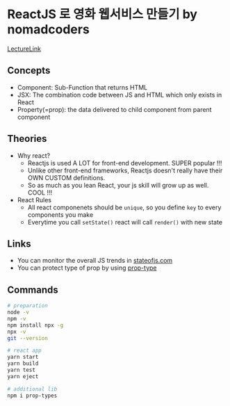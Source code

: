 # ReactJS 로 영화 웹서비스 만들기 by nomadcoders

[LectureLink](https://nomadcoders.co/react-fundamentals/lobby)

## Concepts

- Component: Sub-Function that returns HTML
- JSX: The combination code between JS and HTML which only exists in React
- Property(=prop): the data delivered to child component from parent component

## Theories

- Why react?
  - Reactjs is used A LOT for front-end development. SUPER popular !!!
  - Unlike other front-end frameworks, Reactjs doesn't really have their OWN CUSTOM definitions.
  - So as much as you lean React, your js skill will grow up as well. COOL !!!
- React Rules
  - All react componenets should be `unique`, so you define `key` to every components you make
  - Everytime you call `setState()` react will call `render()` with new state

## Links

- You can monitor the overall JS trends in [stateofjs.com](https://stateofjs.com/)
- You can protect type of prop by using [prop-type](https://github.com/facebook/prop-types)

## Commands

```bash
# preparation
node -v
npm -v
npm install npx -g
npx -v
git --version

# react app
yarn start
yarn build
yarn test
yarn eject

# additional lib
npm i prop-types

```
